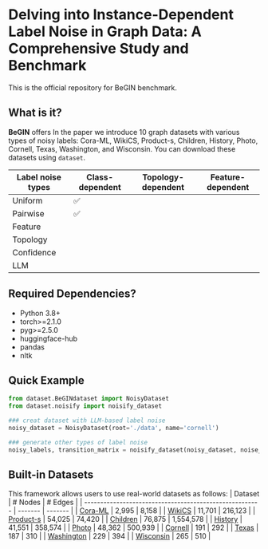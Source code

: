 # Delving into Instance-Dependent Label Noise in Graph Data: A Comprehensive Study and Benchmark 

This is the official repository for BeGIN benchmark. 


## What is it?

**BeGIN** offers 
In the paper we introduce 10 graph datasets with various types of noisy labels: Cora-ML, WikiCS, Product-s, Children, History, Photo, Cornell, Texas, Washington, and Wisconsin.  You can download these datasets using `dataset`.


| Label noise types     | Class-dependent | Topology-dependent | Feature-dependent |
| --------------------- | --------------- | ------------------ | ----------------- |
| Uniform               | ✅
| Pairwise               | ✅
| Feature
| Topology
| Confidence
| LLM


## Required Dependencies?
- Python 3.8+
- torch>=2.1.0
- pyg>=2.5.0
- huggingface-hub
- pandas
- nltk



##  Quick Example

```python
from dataset.BeGINdataset import NoisyDataset
from dataset.noisify import noisify_dataset

### creat dataset with LLM-based label noise
noisy_dataset = NoisyDataset(root='./data', name='cornell')

### generate other types of label noise
noisy_labels, transition_matrix = noisify_dataset(noisy_dataset, noise_type='topology')

```

## Built-in Datasets

This framework allows users to use real-world datasets as follows:
  | Dataset                                                 | # Nodes | # Edges |
  | ------------------------------------------------------- | ------- | ------- |
  | [Cora-ML](https://github.com/kimiyoung/planetoid)       | 2,995   | 8,158   |
  | [WikiCS](https://github.com/kimiyoung/planetoid)        | 11,701  | 216,123  |
  | [Product-s](https://github.com/kimiyoung/planetoid)     | 54,025   | 74,420   |
  | [Children](https://openreview.net/forum?id=S1e2agrFvS)  | 76,875   | 1,554,578     |
  | [History](https://openreview.net/forum?id=S1e2agrFvS)   | 41,551    | 358,574    |
  | [Photo](https://openreview.net/forum?id=S1e2agrFvS)     | 48,362   | 500,939  |
  | [Cornell](https://openreview.net/forum?id=S1e2agrFvS)   | 191     | 292    |
  | [Texas](https://openreview.net/forum?id=S1e2agrFvS)     | 187   | 310  |
  | [Washington](https://openreview.net/forum?id=S1e2agrFvS) | 229     | 394     |
  | [Wisconsin](https://openreview.net/forum?id=S1e2agrFvS) | 265     | 510     |